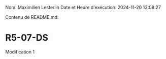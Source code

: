Nom: Maximilien Lesterlin
Date et Heure d'exécution: 2024-11-20 13:08:27

Contenu de README.md:

# R5-07-DS

Modification 1
